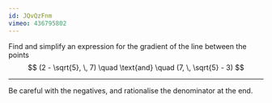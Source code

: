 ```yaml
---
id: JQvQzFnm
vimeo: 436795802
---
```



Find and simplify an expression for the gradient of the line between the points
$$
(2 - \sqrt{5}, \, 7) \quad \text{and} \quad (7, \, \sqrt{5} - 3)
$$

---

Be careful with the negatives, and rationalise the denominator at the end.
